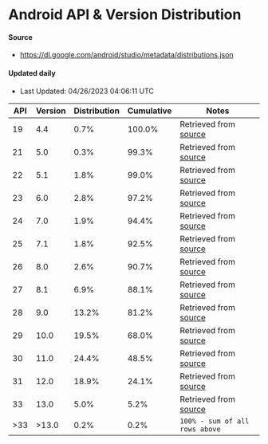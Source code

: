 # Android API & Version Distribution
#### Source
- https://dl.google.com/android/studio/metadata/distributions.json
#### Updated daily
- Last Updated: 04/26/2023 04:06:11 UTC

API | Version | Distribution | Cumulative | Notes |
| -- | ------ | ------------ | ---------- | ----- |
|19 | 4.4 | 0.7%| 100.0% | Retrieved from [source](#source)|
|21 | 5.0 | 0.3%| 99.3% | Retrieved from [source](#source)|
|22 | 5.1 | 1.8%| 99.0% | Retrieved from [source](#source)|
|23 | 6.0 | 2.8%| 97.2% | Retrieved from [source](#source)|
|24 | 7.0 | 1.9%| 94.4% | Retrieved from [source](#source)|
|25 | 7.1 | 1.8%| 92.5% | Retrieved from [source](#source)|
|26 | 8.0 | 2.6%| 90.7% | Retrieved from [source](#source)|
|27 | 8.1 | 6.9%| 88.1% | Retrieved from [source](#source)|
|28 | 9.0 | 13.2%| 81.2% | Retrieved from [source](#source)|
|29 | 10.0 | 19.5%| 68.0% | Retrieved from [source](#source)|
|30 | 11.0 | 24.4%| 48.5% | Retrieved from [source](#source)|
|31 | 12.0 | 18.9%| 24.1% | Retrieved from [source](#source)|
|33 | 13.0 | 5.0%| 5.2% | Retrieved from [source](#source)|
|>33 | >13.0 | 0.2%| 0.2% | `100% - sum of all rows above`|